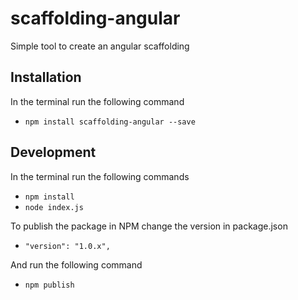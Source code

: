 # scaffolding-angular

Simple tool to create an angular scaffolding

## Installation

In the terminal run the following command
- `npm install scaffolding-angular --save`

## Development

In the terminal run the following commands
- `npm install`
- `node index.js`

To publish the package in NPM change the version in package.json
- `"version": "1.0.x",`

And run the following command
- `npm publish`
